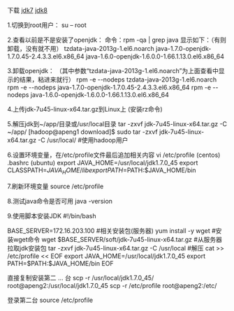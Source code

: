 下载
[jdk7](https://pan.baidu.com/s/1cTwlHW)
[jdk8](https://pan.baidu.com/s/1ggmiQhd)

1.切换到root用户：
su – root

2.查看以前是不是安装了openjdk：
命令：rpm -qa | grep java
显示如下：（有则卸载，没有就不用）
tzdata-java-2013g-1.el6.noarch
java-1.7.0-openjdk-1.7.0.45-2.4.3.3.el6.x86_64
java-1.6.0-openjdk-1.6.0.0-1.66.1.13.0.el6.x86_64

3.卸载openjdk：
（其中参数“tzdata-java-2013g-1.el6.noarch”为上面查看中显示的结果，粘进来就行）
rpm -e --nodeps tzdata-java-2013g-1.el6.noarch
rpm -e --nodeps java-1.7.0-openjdk-1.7.0.45-2.4.3.3.el6.x86_64
rpm -e --nodeps java-1.6.0-openjdk-1.6.0.0-1.66.1.13.0.el6.x86_64

4.上传jdk-7u45-linux-x64.tar.gz到Linux上 (安装rz命令)

5.解压jdk到~/app/目录或/usr/local目录
tar -zxvf jdk-7u45-linux-x64.tar.gz -C ~/app/
[hadoop@apeng1 download]$ sudo tar -zxvf jdk-7u45-linux-x64.tar.gz -C /usr/local/ #使用hadoop用户

6.设置环境变量，在/etc/profile文件最后追加相关内容
vi /etc/profile (centos) .bashrc (ubuntu)
export JAVA_HOME=/usr/local/jdk1.7.0_45
export CLASSPATH=$JAVA_HOME/lib
export PATH=$PATH:$JAVA_HOME/bin

7.刷新环境变量
source /etc/profile

8.测试java命令是否可用
java -version

9.使用脚本安装JDK
#!/bin/bash

BASE_SERVER=172.16.203.100 #相关安装包(服务器)
yum install -y wget #安装wget命令
wget $BASE_SERVER/soft/jdk-7u45-linux-x64.tar.gz #从服务器拉取jdk安装包
tar -zxvf jdk-7u45-linux-x64.tar.gz -C /usr/local #解压
cat >> /etc/profile << EOF
export JAVA_HOME=/usr/local/jdk1.7.0_45
export PATH=\$PATH:\$JAVA_HOME/bin
EOF

直接复制安装第二 ... 台
scp -r /usr/local/jdk1.7.0_45/ root@apeng2:/usr/local/jdk1.7.0_45
scp -r /etc/profile root@apeng2:/etc/

登录第二台
source /etc/profile